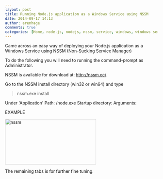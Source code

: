 ```yaml
---
layout: post
title: Running Node.js application as a Windows Service using NSSM
date: 2014-09-17 14:13
author: arenhage
comments: true
categories: [Home, node.js, nodejs, nssm, service, windows, windows service]
---
```

Came across an easy way of deploying your Node.js application as a Windows Service using NSSM (Non-Sucking Service Manager)

<!--more-->

To do the following you will need to running the command-prompt as Administrator.

NSSM is available for download at:
<a title="http://nssm.cc/" href="http://nssm.cc/">http://nssm.cc/</a>

Go to the NSSM install directory (win32 or win64) and type
> nssm.exe install

Under 'Application'
Path: <path to node installation>/node.exe
Startup directory: <path to node project application root>
Arguments: <application main>

EXAMPLE

<a href="{{ site.baseurl }}/images/2014-09-17-running-node-js-application-as-a-windows-service-using-nssm/nssm.png"><img class="alignnone size-medium wp-image-156" src="{{ site.baseurl }}/images/2014-09-17-running-node-js-application-as-a-windows-service-using-nssm/nssm.png?w=300" alt="nssm" width="300" height="150" /></a>

The remaining tabs is for further fine tuning.
